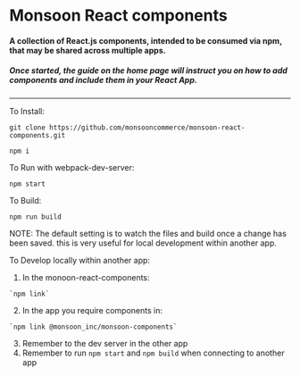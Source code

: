 # Monsoon React components

#### A collection of React.js components, intended to be consumed via npm, that may be shared across multiple apps.

##### Once started, the guide on the home page will instruct you on how to add components and include them in your React App.

-------

To Install:

  `git clone https://github.com/monsooncommerce/monsoon-react-components.git`
  
  `npm i`

To Run with webpack-dev-server:

  `npm start`

To Build:

  `npm run build`

NOTE: The default setting is to watch the files and build once a change has been saved.
this is very useful for local development within another app.

To Develop locally within another app:
  1. In the monoon-react-components:

    `npm link`

  2. In the app you require components in:

    `npm link @monsoon_inc/monsoon-components`

  3. Remember to the dev server in the other app
  4. Remember to run `npm start` and `npm build` when connecting to another app
